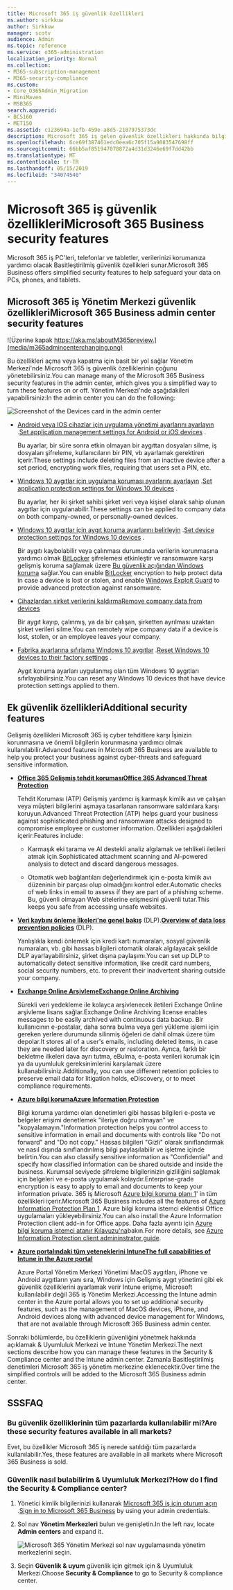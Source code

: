 ```yaml
---
title: Microsoft 365 iş güvenlik özellikleri
ms.author: sirkkuw
author: Sirkkuw
manager: scotv
audience: Admin
ms.topic: reference
ms.service: o365-administration
localization_priority: Normal
ms.collection:
- M365-subscription-management
- M365-security-compliance
ms.custom:
- Core_O365Admin_Migration
- MiniMaven
- MSB365
search.appverid:
- BCS160
- MET150
ms.assetid: c123694a-1efb-459e-a8d5-2187975373dc
description: Microsoft 365 iş gelen güvenlik özellikleri hakkında bilgi edinin.
ms.openlocfilehash: 6ce69f387461edc0eea6c705f15a9083547698ff
ms.sourcegitcommit: 66bb5af851947078872a4d31d3246e69f7dd42bb
ms.translationtype: MT
ms.contentlocale: tr-TR
ms.lasthandoff: 05/15/2019
ms.locfileid: "34074540"
---
```

# <a name="microsoft-365-business-security-features"></a><span data-ttu-id="ed176-103">Microsoft 365 iş güvenlik özellikleri</span><span class="sxs-lookup"><span data-stu-id="ed176-103">Microsoft 365 Business security features</span></span>

<span data-ttu-id="ed176-104">Microsoft 365 iş PC'leri, telefonlar ve tabletler, verilerinizi korumanıza yardımcı olacak Basitleştirilmiş güvenlik özellikleri sunar.</span><span class="sxs-lookup"><span data-stu-id="ed176-104">Microsoft 365 Business offers simplified security features to help safeguard your data on PCs, phones, and tablets.</span></span>
    
## <a name="microsoft-365-business-admin-center-security-features"></a><span data-ttu-id="ed176-105">Microsoft 365 iş Yönetim Merkezi güvenlik özellikleri</span><span class="sxs-lookup"><span data-stu-id="ed176-105">Microsoft 365 Business admin center security features</span></span>

![Üzerine kapak https://aka.ms/aboutM365preview.](media/m365admincenterchanging.png)

<span data-ttu-id="ed176-107">Bu özellikleri açma veya kapatma için basit bir yol sağlar Yönetim Merkezi'nde Microsoft 365 iş güvenlik özelliklerinin çoğunu yönetebilirsiniz.</span><span class="sxs-lookup"><span data-stu-id="ed176-107">You can manage many of the Microsoft 365 Business security features in the admin center, which gives you a simplified way to turn these features on or off.</span></span> <span data-ttu-id="ed176-108">Yönetim Merkezi'nde aşağıdakileri yapabilirsiniz:</span><span class="sxs-lookup"><span data-stu-id="ed176-108">In the admin center you can do the following:</span></span>
  
![Screenshot of the Devices card in the admin center](media/9982e784-dbf9-4a76-a159-bb3e2e5aa23f.png)
  
- <span data-ttu-id="ed176-110">[Android veya IOS cihazlar için uygulama yönetimi ayarlarını ayarlayın](app-protection-settings-for-android-and-ios.md) .</span><span class="sxs-lookup"><span data-stu-id="ed176-110">[Set application management settings for Android or iOS devices](app-protection-settings-for-android-and-ios.md) .</span></span> 
    
    <span data-ttu-id="ed176-111">Bu ayarlar, bir süre sonra etkin olmayan bir aygıttan dosyaları silme, iş dosyaları şifreleme, kullanıcıların bir PIN, vb ayarlamak gerektiren içerir.</span><span class="sxs-lookup"><span data-stu-id="ed176-111">These settings include deleting files from an inactive device after a set period, encrypting work files, requiring that users set a PIN, etc.</span></span>
    
- <span data-ttu-id="ed176-112">[Windows 10 aygıtlar için uygulama koruması ayarlarını ayarlayın](protection-settings-for-windows-10-devices.md) .</span><span class="sxs-lookup"><span data-stu-id="ed176-112">[Set application protection settings for Windows 10 devices](protection-settings-for-windows-10-devices.md) .</span></span> 
    
    <span data-ttu-id="ed176-113">Bu ayarlar, her iki şirket sahibi şirket veri veya kişisel olarak sahip olunan aygıtlar için uygulanabilir.</span><span class="sxs-lookup"><span data-stu-id="ed176-113">These settings can be applied to company data on both company-owned, or personally-owned devices.</span></span>
    
- <span data-ttu-id="ed176-114">[Windows 10 aygıtlar için aygıt koruma ayarlarını belirleyin](protection-settings-for-windows-10-pcs.md) .</span><span class="sxs-lookup"><span data-stu-id="ed176-114">[Set device protection settings for Windows 10 devices](protection-settings-for-windows-10-pcs.md) .</span></span> 
    
    <span data-ttu-id="ed176-115">Bir aygıtı kaybolabilir veya çalınması durumunda verilerin korunmasına yardımcı olmak [BitLocker](https://go.microsoft.com/fwlink/p/?linkid=871405) şifrelemesi etkinleştir ve ransomware karşı gelişmiş koruma sağlamak üzere [Bu güvenlik açığından Windows koruma](https://go.microsoft.com/fwlink/p/?linkid=871404) sağlar.</span><span class="sxs-lookup"><span data-stu-id="ed176-115">You can enable [BitLocker](https://go.microsoft.com/fwlink/p/?linkid=871405) encryption to help protect data in case a device is lost or stolen, and enable [Windows Exploit Guard](https://go.microsoft.com/fwlink/p/?linkid=871404) to provide advanced protection against ransomware.</span></span> 
    
- [<span data-ttu-id="ed176-116">Cihazlardan şirket verilerini kaldırma</span><span class="sxs-lookup"><span data-stu-id="ed176-116">Remove company data from devices</span></span>](remove-company-data.md)
    
    <span data-ttu-id="ed176-117">Bir aygıt kayıp, çalınmış, ya da bir çalışan, şirketten ayrılması uzaktan şirket verileri silme.</span><span class="sxs-lookup"><span data-stu-id="ed176-117">You can remotely wipe company data if a device is lost, stolen, or an employee leaves your company.</span></span>
    
- <span data-ttu-id="ed176-118">[Fabrika ayarlarına sıfırlama Windows 10 aygıtlar](reset-devices-to-factory-settings.md) .</span><span class="sxs-lookup"><span data-stu-id="ed176-118">[Reset Windows 10 devices to their factory settings](reset-devices-to-factory-settings.md) .</span></span> 
    
    <span data-ttu-id="ed176-119">Aygıt koruma ayarları uygulanmış olan tüm Windows 10 aygıtları sıfırlayabilirsiniz.</span><span class="sxs-lookup"><span data-stu-id="ed176-119">You can reset any Windows 10 devices that have device protection settings applied to them.</span></span>
    
## <a name="additional-security-features"></a><span data-ttu-id="ed176-120">Ek güvenlik özellikleri</span><span class="sxs-lookup"><span data-stu-id="ed176-120">Additional security features</span></span> 

<span data-ttu-id="ed176-121">Gelişmiş özellikleri Microsoft 365 iş cyber tehditlere karşı İşinizin korunmasına ve önemli bilgilerin korunmasına yardımcı olmak kullanılabilir.</span><span class="sxs-lookup"><span data-stu-id="ed176-121">Advanced features in Microsoft 365 Business are available to help you protect your business against cyber-threats and safeguard sensitive information.</span></span>
  
- <span data-ttu-id="ed176-122">**[Office 365 Gelişmiş tehdit koruması](https://support.office.com/article/e100fe7c-f2a1-4b7d-9e08-622330b83653)**</span><span class="sxs-lookup"><span data-stu-id="ed176-122">**[Office 365 Advanced Threat Protection](https://support.office.com/article/e100fe7c-f2a1-4b7d-9e08-622330b83653)**</span></span>
    
    <span data-ttu-id="ed176-123">Tehdit Koruması (ATP) Gelişmiş yardımcı iş karmaşık kimlik avı ve çalışan veya müşteri bilgilerini aşmaya tasarlanan ransomware saldırılara karşı koruyun.</span><span class="sxs-lookup"><span data-stu-id="ed176-123">Advanced Threat Protection (ATP) helps guard your business against sophisticated phishing and ransomware attacks designed to compromise employee or customer information.</span></span> <span data-ttu-id="ed176-124">Özellikleri aşağıdakileri içerir:</span><span class="sxs-lookup"><span data-stu-id="ed176-124">Features include:</span></span>
    
  - <span data-ttu-id="ed176-125">Karmaşık eki tarama ve AI destekli analiz algılamak ve tehlikeli iletileri atmak için.</span><span class="sxs-lookup"><span data-stu-id="ed176-125">Sophisticated attachment scanning and AI-powered analysis to detect and discard dangerous messages.</span></span>
    
  - <span data-ttu-id="ed176-126">Otomatik web bağlantıları değerlendirmek için e-posta kimlik avı düzeninin bir parçası olup olmadığını kontrol eder.</span><span class="sxs-lookup"><span data-stu-id="ed176-126">Automatic checks of web links in email to assess if they are part of a phishing scheme.</span></span> <span data-ttu-id="ed176-127">Bu, güvenli olmayan Web sitelerine erişmesini güvenli tutar.</span><span class="sxs-lookup"><span data-stu-id="ed176-127">This keeps you safe from accessing unsafe websites.</span></span>
    
- <span data-ttu-id="ed176-128">**[Veri kaybını önleme İlkeleri'ne genel bakış](https://support.office.com/article/1966b2a7-d1e2-4d92-ab61-42efbb137f5e)** (DLP).</span><span class="sxs-lookup"><span data-stu-id="ed176-128">**[Overview of data loss prevention policies](https://support.office.com/article/1966b2a7-d1e2-4d92-ab61-42efbb137f5e)** (DLP).</span></span> 
    
    <span data-ttu-id="ed176-129">Yanlışlıkla kendi önlemek için kredi kartı numaraları, sosyal güvenlik numaraları, vb. gibi hassas bilgileri otomatik olarak algılayacak şekilde DLP ayarlayabilirsiniz, şirket dışına paylaşımı.</span><span class="sxs-lookup"><span data-stu-id="ed176-129">You can set up DLP to automatically detect sensitive information, like credit card numbers, social security numbers, etc. to prevent their inadvertent sharing outside your company.</span></span>
    
- <span data-ttu-id="ed176-130">**[Exchange Online Arşivleme](https://products.office.com/exchange/microsoft-exchange-online-archiving-email)**</span><span class="sxs-lookup"><span data-stu-id="ed176-130">**[Exchange Online Archiving](https://products.office.com/exchange/microsoft-exchange-online-archiving-email)**</span></span>
    
    <span data-ttu-id="ed176-131">Sürekli veri yedekleme ile kolayca arşivlenecek iletileri Exchange Online arşivleme lisans sağlar.</span><span class="sxs-lookup"><span data-stu-id="ed176-131">Exchange Online Archiving license enables messages to be easily archived with continuous data backup.</span></span> <span data-ttu-id="ed176-132">Bir kullanıcının e-postalar, daha sonra bulma veya geri yükleme işlemi için gereken yerlere durumunda silinmiş öğeleri de dahil olmak üzere tüm depolar.</span><span class="sxs-lookup"><span data-stu-id="ed176-132">It stores all of a user's emails, including deleted items, in case they are needed later for discovery or restoration.</span></span> <span data-ttu-id="ed176-133">Ayrıca, farklı bir bekletme ilkeleri dava ayrı tutma, eBulma, e-posta verileri korumak için ya da uyumluluk gereksinimlerini karşılamak üzere kullanabilirsiniz.</span><span class="sxs-lookup"><span data-stu-id="ed176-133">Additionally, you can use different retention policies to preserve email data for litigation holds, eDiscovery, or to meet compliance requirements.</span></span>
    
- <span data-ttu-id="ed176-134">**[Azure bilgi koruma](https://go.microsoft.com/fwlink/p/?linkid=871406)**</span><span class="sxs-lookup"><span data-stu-id="ed176-134">**[Azure Information Protection](https://go.microsoft.com/fwlink/p/?linkid=871406)**</span></span>
    
    <span data-ttu-id="ed176-135">Bilgi koruma yardımcı olan denetimleri gibi hassas bilgileri e-posta ve belgeler erişimi denetlemek "ileriye doğru olmayan" ve "kopyalamayın."</span><span class="sxs-lookup"><span data-stu-id="ed176-135">Information protection helps you control access to sensitive information in email and documents with controls like "Do not forward" and "Do not copy."</span></span> <span data-ttu-id="ed176-136">Hassas bilgileri "Gizli" olarak sınıflandırmak ve nasıl dışında sınıflandırılmış bilgi paylaşılabilir ve işletme içinde belirtin.</span><span class="sxs-lookup"><span data-stu-id="ed176-136">You can also classify sensitive information as "Confidential" and specify how classified information can be shared outside and inside the business.</span></span> <span data-ttu-id="ed176-137">Kurumsal seviyede şifreleme bilgilerinizin gizliliğini sağlamak için belgeleri ve e-posta uygulamak kolaydır.</span><span class="sxs-lookup"><span data-stu-id="ed176-137">Enterprise-grade encryption is easy to apply to email and documents to keep your information private.</span></span> <span data-ttu-id="ed176-138">365 iş Microsoft [Azure bilgi koruma planı 1](https://go.microsoft.com/fwlink/p/?linkid=871407)' in tüm özellikleri içerir.</span><span class="sxs-lookup"><span data-stu-id="ed176-138">Microsoft 365 Business includes all the features of [Azure Information Protection Plan 1](https://go.microsoft.com/fwlink/p/?linkid=871407).</span></span> <span data-ttu-id="ed176-139">Azure bilgi koruma istemci eklentisi Office uygulamaları yükleyebilirsiniz.</span><span class="sxs-lookup"><span data-stu-id="ed176-139">You can also install the Azure Information Protection client add-in for Office apps.</span></span> <span data-ttu-id="ed176-140">Daha fazla ayrıntı için [Azure bilgi koruma istemci atanır Kılavuzu'na](https://docs.microsoft.com/azure/information-protection/rms-client/client-admin-guide)bakın.</span><span class="sxs-lookup"><span data-stu-id="ed176-140">For more details, see [Azure Information Protection client admininstrator guide](https://docs.microsoft.com/azure/information-protection/rms-client/client-admin-guide).</span></span>
    
- <span data-ttu-id="ed176-141">**[Azure portalındaki tüm yeteneklerini Intune](https://go.microsoft.com/fwlink/p/?linkid=871403)**</span><span class="sxs-lookup"><span data-stu-id="ed176-141">**[The full capabilities of Intune in the Azure portal](https://go.microsoft.com/fwlink/p/?linkid=871403)**</span></span>
    
    <span data-ttu-id="ed176-142">Azure Portal Yönetim Merkezi Yönetimi MacOS aygıtları, iPhone ve Android aygıtların yanı sıra, Windows için Gelişmiş aygıt yönetimi gibi ek güvenlik özelliklerini ayarlamak verir Intune erişme, Microsoft kullanılabilir değil 365 iş Yönetim Merkezi.</span><span class="sxs-lookup"><span data-stu-id="ed176-142">Accessing the Intune admin center in the Azure portal allows you to set up additional security features, such as the management of MacOS devices, iPhone, and Android devices along with advanced device management for Windows, that are not available through Microsoft 365 Business admin center.</span></span>
    
<span data-ttu-id="ed176-143">Sonraki bölümlerde, bu özelliklerin güvenliğini yönetmek hakkında açıklamak &amp; Uyumluluk Merkezi ve Intune Yönetim Merkezi.</span><span class="sxs-lookup"><span data-stu-id="ed176-143">The next sections describe how you can manage these features in the Security &amp; Compliance center and the Intune admin center.</span></span> <span data-ttu-id="ed176-144">Zamanla Basitleştirilmiş denetimleri Microsoft 365 iş yönetim merkezine eklenecektir.</span><span class="sxs-lookup"><span data-stu-id="ed176-144">Over time the simplified controls will be added to the Microsoft 365 Business admin center.</span></span>
  
    
## <a name="faq"></a><span data-ttu-id="ed176-145">SSS</span><span class="sxs-lookup"><span data-stu-id="ed176-145">FAQ</span></span>

 ### <a name="are-these-security-features-available-in-all-markets"></a><span data-ttu-id="ed176-146">Bu güvenlik özelliklerinin tüm pazarlarda kullanılabilir mi?</span><span class="sxs-lookup"><span data-stu-id="ed176-146">Are these security features available in all markets?</span></span>
  
<span data-ttu-id="ed176-147">Evet, bu özellikler Microsoft 365 iş nerede satıldığı tüm pazarlarda kullanılabilir.</span><span class="sxs-lookup"><span data-stu-id="ed176-147">Yes, these features are available in all markets where Microsoft 365 Business is sold.</span></span>
  
### <a name="how-do-i-find-the-security-amp-compliance-center"></a><span data-ttu-id="ed176-148">Güvenlik nasıl bulabilirim &amp; Uyumluluk Merkezi?</span><span class="sxs-lookup"><span data-stu-id="ed176-148">How do I find the Security &amp; Compliance center?</span></span>
  
1. <span data-ttu-id="ed176-149">Yönetici kimlik bilgilerinizi kullanarak [Microsoft 365 iş için oturum açın](https://portal.microsoft.com/) .</span><span class="sxs-lookup"><span data-stu-id="ed176-149">[Sign in to Microsoft 365 Business](https://portal.microsoft.com/) by using your admin credentials.</span></span> 
    
2. <span data-ttu-id="ed176-150">Sol nav **Yönetim Merkezleri** bulun ve genişletin.</span><span class="sxs-lookup"><span data-stu-id="ed176-150">In the left nav, locate **Admin centers** and expand it.</span></span> 
    
    ![Microsoft 365 Yönetim Merkezi sol nav uygulamasında yönetim merkezlerini seçin.](media/fa4484f8-c637-45fd-a7bd-bdb3abfd6c03.png)
  
3. <span data-ttu-id="ed176-152">Seçin **Güvenlik &amp; uyum** güvenlik için gitmek için &amp; Uyumluluk Merkezi.</span><span class="sxs-lookup"><span data-stu-id="ed176-152">Choose **Security &amp; Compliance** to go to Security &amp; compliance center.</span></span>